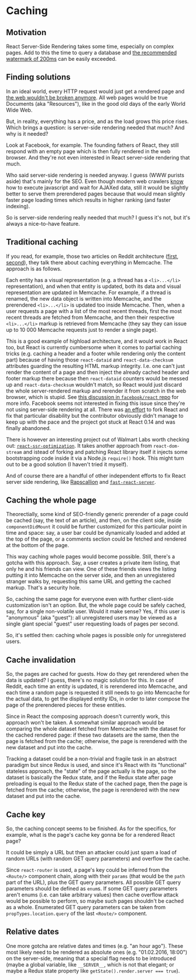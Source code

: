 # Caching

## Motivation

React Server-Side Rendering takes some time, especially on complex pages. Add to this the time to query a database and [the recommended watermark of 200ms](https://developers.google.com/speed/docs/insights/Server) can be easily exceeded.

## Finding solutions

In an ideal world, every HTTP request would just get a rendered page and [the web wouldn't be broken anymore](https://ponyfoo.com/articles/stop-breaking-the-web). All web pages would be true Documents (aka "Resources"), like in the good old days of the early World Wide Web.

But, in reality, everything has a price, and as the load grows this price rises. Which brings a question: is server-side rendering needed that much? And why is it needed?

Look at Facebook, for example. The founding fathers of React, they still respond with an empty page which is then fully rendered in the web browser. And they're not even interested in React server-side rendering that much.

Who said server-side rendering is needed anyway. I guess (WWW purists aside) that's mainly for the SEO. Even though modern web crawlers [know](https://www.deepcrawl.com/knowledge/best-practice/google-javascript-and-the-ajax-crawling-scheme/) how to execute javascript and wait for AJAXed data, still it would be slightly better to serve them prerendered pages because that would mean slightly faster page loading times which results in higher ranking (and faster indexing).

So is server-side rendering really needed that much? I guess it's not, but it's always a nice-to-have feature.

## Traditional caching

If you read, for example, those two articles on Reddit architecture ([first](http://highscalability.com/blog/2010/5/17/7-lessons-learned-while-building-reddit-to-270-million-page.html), [second](http://highscalability.com/blog/2013/8/26/reddit-lessons-learned-from-mistakes-made-scaling-to-1-billi.html)), they talk there about caching everything in Memcache. The approach is as follows.

Each entity has a visual representation (e.g. a thread has a `<li>...</li>` representation), and when that entity is updated, both its data and visual representation are updated in Memcache. For example, if a thread is renamed, the new data object is written into Memcache, and the prerendered `<li>...</li>` is updated too inside Memcache. Then, when a user requests a page with a list of the most recent threads, first the most recent threads are fetched from Memcache, and then their respective `<li>...</li>` markup is retrieved from Memcache (they say they can issue up to 10 000 Memcache requests just to render a single page).

This is a good example of highload architecture, and it would work in React too, but React is currently cumbersome when it comes to partial caching tricks (e.g. caching a header and a footer while rendering only the content part) because of having those `react-dataid` and `react-data-checksum` attributes guarding the resulting HTML markup integrity. I.e. one can't just render the content of a page and then inject the already cached header and footer markup there because then `react-dataid` counters would be messed up and `react-data-checksum` wouldn't match, so React would just discard the whole server-rendered markup and rerender it from scratch in the web browser, which is stupid. See [this discussion in `facebook/react` repo](https://github.com/facebook/react/issues/5869#issuecomment-250967382) for more info. Facebook seems not interested in fixing this issue since they're not using server-side rendering at all. There was [an effort](https://github.com/aickin/react-dom-stream) to fork React and fix that particular disability but the contributor obviously didn't manage to keep up with the pace and the project got stuck at React 0.14 and was finally abandoned.

There is however an interesting project out of Walmart Labs worth checking out: [`react-ssr-optimization`](https://github.com/walmartlabs/react-ssr-optimization). It takes another approach from `react-dom-stream` and istead of forking and patching React library itself it injects some bootstrapping code inside it via a Node.js `require()` hook. This might turn out to be a good solution (I haven't tried it myself).

And of course there are a handful of other independent efforts to fix React server side rendering, like [Rapscallion](http://formidable.com/blog/2017/introducing-rapscallion/) and [`fast-react-server`](https://github.com/alt-j/fast-react-server).

## Caching the whole page

Theorectially, some kind of SEO-friendly generic prerender of a page could be cached (say, the text of an article), and then, on the client side, inside `componentDidMount` it could be further customized for this particular point in time and space: say, a user bar could be dynamically loaded and added at the top of the page, or a comments section could be fetched and rendered at the bottom of the page.

This way caching whole pages would become possible. Still, there's a gotcha with this approach. Say, a user creates a private item listing, that only he and his friends can view. One of these friends views the listing putting it into Memcache on the server side, and then an unregistered stranger walks by, requesting this same URL and getting the cached markup. That's a security hole.

So, caching the same page for everyone even with further client-side customization isn't an option. But, the whole page could be safely cached, say, for a single non-volatile user. Would it make sense? Yes, if this user is "anonymous" (aka "guest"): all unregistered users may be viewed as a single giant special "guest" user requesting loads of pages per second.

So, it's settled then: caching whole pages is possible only for unregistered users.

## Cache invalidation

So, the pages are cached for guests. How do they get rerendered when the data is updated? I guess, there's no magic solution for this. In case of Reddit, each time an entity is updated, it is rerendered into Memcache, and each time a random page is requested it still needs to go into Memcache for the actual data, to get the displayed entity IDs, in order to later compose the page of the prerendered pieces for these entities.

Since in React the composing approach doesn't currently work, this approach won't be taken. A somewhat similar approach would be comparing the whole dataset fetched from Memcache with the dataset for the cached rendered page: if these two datasets are the same, then the page is fetched from the cache; otherwise, the page is rerendered with the new dataset and put into the cache.

Tracking a dataset could be a non-trivial and fragile task in an abstract paradigm but since Redux is used, and since it's React with its "functional" stateless approach, the "state" of the page actually is the page, so the dataset is basically the Redux state, and if the Redux state after page preloading is equal to the Redux state of the cached page, then the page is fetched from the cache; otherwise, the page is rerendered with the new dataset and put into the cache.

## Cache key

So, the caching concept seems to be finished. As for the specifics, for example, what is the page's cache key gonna be for a rendered React page?

It could be simply a URL but then an attacker could just spam a load of random URLs (with random GET query parameters) and overflow the cache.

Since `react-router` is used, a page's key could be inferred from the `<Route/>` component chain, along with their `params` (that would be the `path` part of the URL), plus the GET query parameters. All possible GET query parameters should be defined as `enum`s. If some GET query parameters aren't enums (i.e. can take arbitrary values) then cache overflow attack would be possible to perform, so maybe such pages shouldn't be cached as a whole. Enumerated GET query parameters can be taken from `propTypes.location.query` of the last `<Route/>` component.

## Relative dates

One more gotcha are relative dates and times (e.g. "an hour ago"). These most likely need to be rendered as absolute ones (e.g. "01.02.2016, 18:00") on the server-side, meaning that a special flag needs to be introduced (maybe a global variable, like `__SERVER__`, which is not that elegant; or maybe a Redux state property like `getState().render.server === true`).